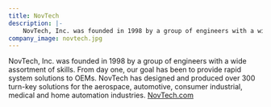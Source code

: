 ```yaml
---
title: NovTech
description: |-
    NovTech, Inc. was founded in 1998 by a group of engineers with a wide assortment of skills. From day one, our goal has been to provide rapid system solutions to OEMs. NovTech has designed and produced over 300 turn-key solutions for the aerospace, automotive, consumer industrial, medical and home automation industries.
company_image: novtech.jpg
---
```

NovTech, Inc. was founded in 1998 by a group of engineers with a wide assortment of skills. From day one, our goal has been to provide rapid system solutions to OEMs. NovTech has designed and produced over 300 turn-key solutions for the aerospace, automotive, consumer industrial, medical and home automation industries. [NovTech.com](http://www.novtech.com/)